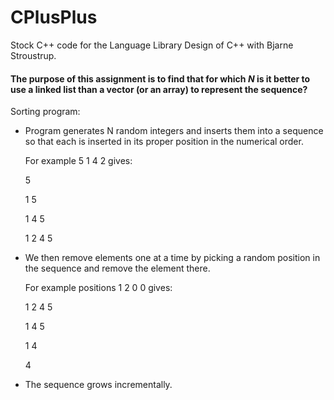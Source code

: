 # CPlusPlus
Stock C++ code for the Language Library Design of C++ with Bjarne Stroustrup.

#### The purpose of this assignment is to find that for which *N* is it better to use a linked list than a vector (or an array) to represent the sequence?

Sorting program:
- Program generates N random integers and inserts them into a sequence so that each is inserted in its proper position in the numerical order.

  For example 5 1 4 2 gives:

  5

  1 5

  1 4 5

  1 2 4 5

- We then remove elements one at a time by picking a random position in the sequence and remove the element there.

  For example positions 1 2 0 0 gives:

  1 2 4 5

  1 4 5

  1 4

  4

- The sequence grows incrementally. 

